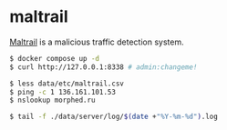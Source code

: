 maltrail
========

[Maltrail][1] is a malicious traffic detection system.


```bash
$ docker compose up -d
$ curl http://127.0.0.1:8338 # admin:changeme!

$ less data/etc/maltrail.csv
$ ping -c 1 136.161.101.53
$ nslookup morphed.ru

$ tail -f ./data/server/log/$(date +"%Y-%m-%d").log
```

[1]: https://github.com/stamparm/maltrail
